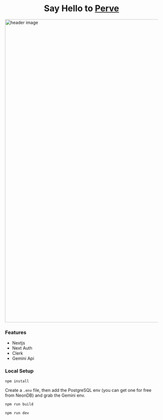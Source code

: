 <h1 align="center">Say Hello to <a href="https://preve.onrender.com/">Perve</a>
</h1>
 <img width="1000" alt="header image" src="/header.webp">


### Features
- Nextjs
- Next Auth
- Clerk
- Gemini Api

### Local Setup
```bash
npm install
```
Create a `.env` file, then add the PostgreSQL env (you can get one for free from NeonDB) and grab the Gemini env.
```bash
npm run build
```
```bash
npm run dev
```